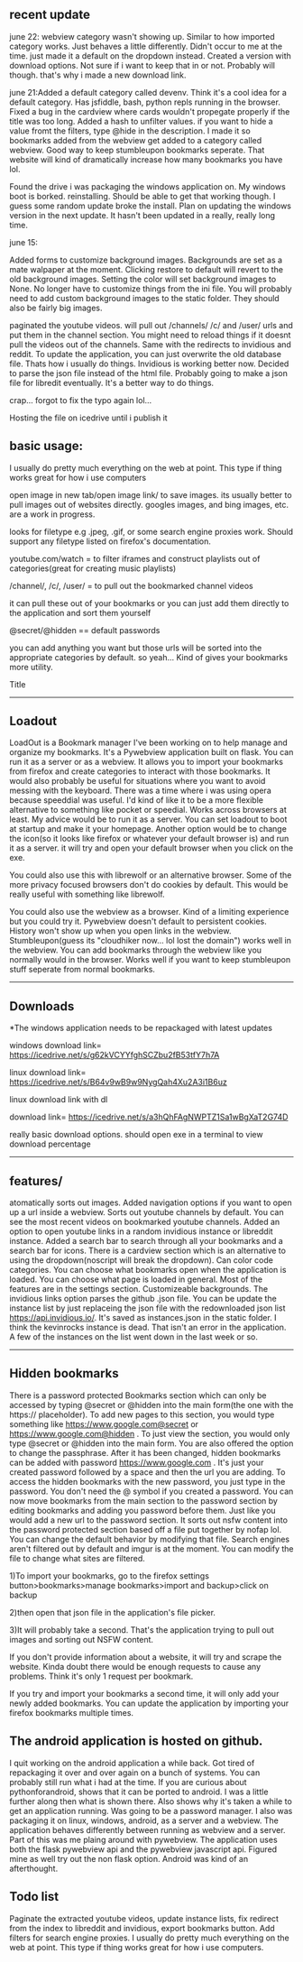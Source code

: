 recent update
-------------

june 22: webview category wasn't showing up. Similar to how imported category works. Just behaves a little differently. Didn't occur to me at the time. just made it a default on the dropdown instead. Created a version with download options. Not sure if i want to keep that in or not. Probably will though. that's why i made a new download link.

june 21:Added a default category called devenv. Think it's a cool idea for a default category. Has jsfiddle, bash, python repls running in the browser. Fixed a bug in the cardview where cards wouldn't propegate properly if the title was too long. Added a hash to unfilter values. if you want to hide a value fromt the filters, type @hide in the description. I made it so bookmarks added from the webview get added to a category called webview. Good way to keep stumbleupon bookmarks seperate. That website will kind of dramatically increase how many bookmarks you have lol.

Found the drive i was packaging the windows application on. My windows boot is borked. reinstalling. Should be able to get that working though. I guess some random update broke the install. Plan on updating the windows version in the next update. It hasn't been updated in a really, really long time.

june 15:

Added forms to customize background images. Backgrounds are set as a mate walpaper at the moment. Clicking restore to default will revert to the old background images. Setting the color will set background images to None. No longer have to customize things from the ini file. You will probably need to add custom background images to the static folder. They should also be fairly big images. 

paginated the youtube videos. will pull out /channels/ /c/ and /user/ urls and put them in the channel section. You might need to reload things if it doesnt pull the videos out of the channels. Same with the redirects to invidious and reddit. To update the application, you can just overwrite the old database file. Thats how i usually do things.  Invidious is working better now. Decided to parse the json file instead of the html file. Probably going to make a json file for libredit eventually. It's a better way to do things.

crap... forgot to fix the typo again lol...

Hosting the file on icedrive until i publish it

basic usage:
----------------
 I usually do pretty much everything on the web at point. This type if thing works great for how i use computers

open image in new tab/open image link/ to save images. its usually better to pull images out of websites directly. googles images, and bing images, etc. are a work in progress.

looks for filetype e.g .jpeg, .gif, or some search engine proxies work. Should support any filetype listed on firefox's documentation.

youtube.com/watch = to filter iframes and construct playlists out of categories(great for creating music playlists)

/channel/, /c/, /user/ = to pull out the bookmarked channel videos

it can pull these out of your bookmarks or you can just add them directly to the application and sort them yourself


@secret/@hidden == default passwords

you can add anything you want but those urls will be sorted into the appropriate categories by default. so yeah... Kind of gives your bookmarks more utility. 

Title


-------
Loadout
-------

LoadOut is a Bookmark manager I've been working on to help manage and organize my bookmarks. It's a Pywebview application built on flask. You can run it as a server or as a webview.  It allows you to import your bookmarks from firefox and create categories to interact with those bookmarks. It would also probably be useful for situations where you want to avoid messing with the keyboard. There was a time where i was using opera because speeddial was useful. I'd kind of like it to be a more flexible alternative to something like pocket or speedial. Works across browsers at least. My advice would be to run it as a server. You can set loadout to boot at startup and make it your homepage.  Another option would be to change the icon(so it looks like firefox or whatever your default browser is) and run it as a server. it will try and open your default browser when you click on the exe.

You could also use this with librewolf or an alternative browser. Some of the more privacy focused browsers don't do cookies by default. This would be really useful with something like librewolf.

You could also use the webview as a browser. Kind of a limiting experience but you could try it. Pywebview doesn't default to persistent cookies. History won't show up when you open links in the webview. Stumbleupon(guess its "cloudhiker now... lol lost the domain") works well in the webview. You can add bookmarks through the webview like you normally would in the browser. Works well if you want to keep stumbleupon stuff seperate from normal bookmarks.


-------------------------------------------
Downloads
-------------------------------------------
*The windows application needs to be repackaged with latest updates

windows 
download link= https://icedrive.net/s/g62kVCYYfghSCZbu2fB53tfY7h7A

linux 
download link= https://icedrive.net/s/B64v9wB9w9NygQah4Xu2A3i1B6uz

linux download link with dl

download link= https://icedrive.net/s/a3hQhFAgNWPTZ1Sa1wBgXaT2G74D


really basic download options. should open exe in a terminal to view download percentage


-------
features/
-------
atomatically sorts out images. Added navigation options if you want to open up a url inside a webview. Sorts out youtube channels by default. You can see the most recent videos on bookmarked youtube channels. Added an option to open youtube links in a random invidious instance or libreddit instance. Added a search bar to search through all your bookmarks and a search bar for icons. There is a cardview section which is an alternative to using the dropdown(noscript will break the dropdown). Can color code categories. You can choose what bookmarks open when the application is loaded. You can choose what page is loaded in general. Most of the features are in the settings section. Customizeable backgrounds. The invidious links option parses the github .json file. You can be update the instance list by just replaceing the json file with the redownloaded json list https://api.invidious.io/. It's saved as instances.json in the static folder. I think the kevinrocks instance is dead. That isn't an error in the application. A few of the instances on the list went down in the last week or so.



-------------------------------------------
Hidden bookmarks
-------------------------------------------
There is a password protected Bookmarks section which can only be accessed by typing @secret or @hidden into the main form(the one with the https:// placeholder). To add new pages to this section, you would type something like https://www.google.com@secret or https://www.google.com@hidden . To just view the section, you would only type @secret or @hidden into the main form. You are also offered the option to change the passphrase. After it has been changed, hidden bookmarks can be added with   password https://www.google.com  . It's just your created password followed by a space and then the url you are adding. To access the hidden bookmarks with the new password, you just type in the password. You don't need the @ symbol if you created a password. You can now move bookmarks from the main section to the password section by editing bookmarks and adding you password before them. Just like you would add a new url to the password section. It sorts out nsfw content into the password protected section based off a file put together by nofap lol. You can change the default behavior by modifying that file. Search engines aren't filtered out by default and imgur is at the moment. You can modify the file to change what sites are filtered.

1)To import your bookmarks, go to the firefox settings button>bookmarks>manage bookmarks>import and backup>click on backup

2)then open that json file in the application's file picker.

3)It will probably take a second. That's the application trying to pull out images and sorting out NSFW content.

If you don't provide information about a website, it will try and scrape the website. Kinda doubt there would be enough requests to cause any problems. Think it's only 1 request per bookmark.

If you try and import your bookmarks a second time, it will only add your newly added bookmarks. You can update the application by importing your firefox bookmarks multiple times. 




The android application is hosted on github.
----------------------------------------
I quit working on the android application a while back. Got tired of repackaging it over and over again on a bunch of systems. You can probably still run what i had at the time. If you are curious about pythonforandroid, shows that it can be ported to android. I was a little further along then what is shown there. Also shows why it's taken a while to get an application running. Was going to be a password manager. I also was packaging it on linux, windows, android, as a server and a webview. The application behaves differently between running as webview and a server. Part of this was me plaing around with pywebview. The application uses both the flask pywebview api and the pywebview javascript api. Figured mine as well try out the non flask option. Android was kind of an afterthought.

Todo list
----------------------------------------------
Paginate the extracted youtube videos, update instance lists, fix redirect from the index to libreddit and invidious, export bookmarks button. Add filters for search engine proxies. I usually do pretty much everything on the web at point. This type if thing works great for how i use computers.



